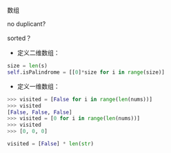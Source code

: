 数组

no duplicant?

sorted？

* 定义二维数组：

```py
size = len(s)
self.isPalindrome = [[0]*size for i in range(size)]
```

* 定义一维数组：

```py
>>> visited = [False for i in range(len(nums))]
>>> visited
[False, False, False]
>>> visited = [0 for i in range(len(nums))]
>>> visited
>>> [0, 0, 0]
```

```py
visited = [False] * len(str)
```



